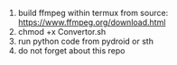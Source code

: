 1. build ffmpeg within termux from source:
https://www.ffmpeg.org/download.html
2. chmod +x Convertor.sh
3. run python code from pydroid or sth
4. do not forget about this repo
